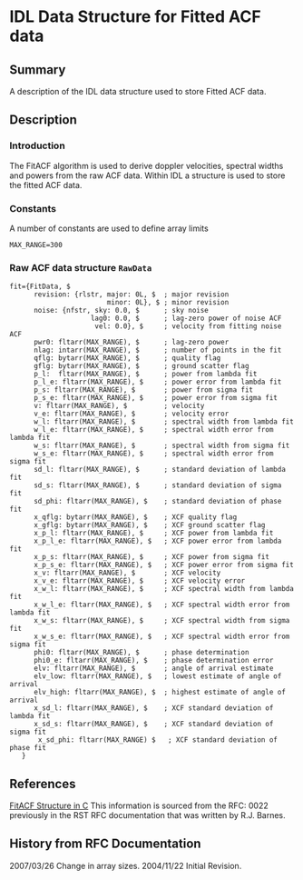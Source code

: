 <!--
(C) copyright VT SuperDARN, Virginia Polytechnic Institute & State University
author: Kevin Sterne
-->

# IDL Data Structure for Fitted ACF data

## Summary

A description of the IDL data structure used to store Fitted ACF data.

## Description

### Introduction

The FitACF algorithm is used to derive doppler velocities, spectral widths and powers from the raw ACF data. Within IDL a structure is used to store the fitted ACF data.

### Constants

A number of constants are used to define array limits
```
MAX_RANGE=300
```

### Raw ACF data structure `RawData`

```
fit={FitData, $
      revision: {rlstr, major: 0L, $  ; major revision
                        minor: 0L}, $ ; minor revision
      noise: {nfstr, sky: 0.0, $      ; sky noise
                    lag0: 0.0, $      ; lag-zero power of noise ACF
                     vel: 0.0}, $     ; velocity from fitting noise ACF
      pwr0: fltarr(MAX_RANGE), $      ; lag-zero power
      nlag: intarr(MAX_RANGE), $      ; number of points in the fit
      qflg: bytarr(MAX_RANGE), $      ; quality flag
      gflg: bytarr(MAX_RANGE), $      ; ground scatter flag
      p_l:  fltarr(MAX_RANGE), $      ; power from lambda fit 
      p_l_e: fltarr(MAX_RANGE), $     ; power error from lambda fit 
      p_s: fltarr(MAX_RANGE), $       ; power from sigma fit 
      p_s_e: fltarr(MAX_RANGE), $     ; power error from sigma fit  
      v: fltarr(MAX_RANGE), $         ; velocity
      v_e: fltarr(MAX_RANGE), $       ; velocity error
      w_l: fltarr(MAX_RANGE), $       ; spectral width from lambda fit
      w_l_e: fltarr(MAX_RANGE), $     ; spectral width error from lambda fit
      w_s: fltarr(MAX_RANGE), $       ; spectral width from sigma fit
      w_s_e: fltarr(MAX_RANGE), $     ; spectral width error from sigma fit 
      sd_l: fltarr(MAX_RANGE), $      ; standard deviation of lambda fit
      sd_s: fltarr(MAX_RANGE), $      ; standard deviation of sigma fit
      sd_phi: fltarr(MAX_RANGE), $    ; standard deviation of phase fit 
      x_qflg: bytarr(MAX_RANGE), $    ; XCF quality flag
      x_gflg: bytarr(MAX_RANGE), $    ; XCF ground scatter flag
      x_p_l: fltarr(MAX_RANGE), $     ; XCF power from lambda fit
      x_p_l_e: fltarr(MAX_RANGE), $   ; XCF power error from lambda fit 
      x_p_s: fltarr(MAX_RANGE), $     ; XCF power from sigma fit
      x_p_s_e: fltarr(MAX_RANGE), $   ; XCF power error from sigma fit 
      x_v: fltarr(MAX_RANGE), $       ; XCF velocity
      x_v_e: fltarr(MAX_RANGE), $     ; XCF velocity error
      x_w_l: fltarr(MAX_RANGE), $     ; XCF spectral width from lambda fit
      x_w_l_e: fltarr(MAX_RANGE), $   ; XCF spectral width error from lambda fit
      x_w_s: fltarr(MAX_RANGE), $     ; XCF spectral width from sigma fit
      x_w_s_e: fltarr(MAX_RANGE), $   ; XCF spectral width error from sigma fit
      phi0: fltarr(MAX_RANGE), $      ; phase determination
      phi0_e: fltarr(MAX_RANGE), $    ; phase determination error  
      elv: fltarr(MAX_RANGE), $       ; angle of arrival estimate
      elv_low: fltarr(MAX_RANGE), $   ; lowest estimate of angle of arrival
      elv_high: fltarr(MAX_RANGE), $  ; highest estimate of angle of arrival
      x_sd_l: fltarr(MAX_RANGE), $    ; XCF standard deviation of lambda fit
      x_sd_s: fltarr(MAX_RANGE), $    ; XCF standard deviation of sigma fit
       x_sd_phi: fltarr(MAX_RANGE) $   ; XCF standard deviation of phase fit 
   }
```

## References
[FitACF Structure in C](developers_guide/fitacf_struct_c.md)
This information is sourced from the RFC: 0022 previously in the RST RFC documentation that was written by R.J. Barnes.

## History from RFC Documentation

2007/03/26  Change in array sizes.
2004/11/22  Initial Revision.
